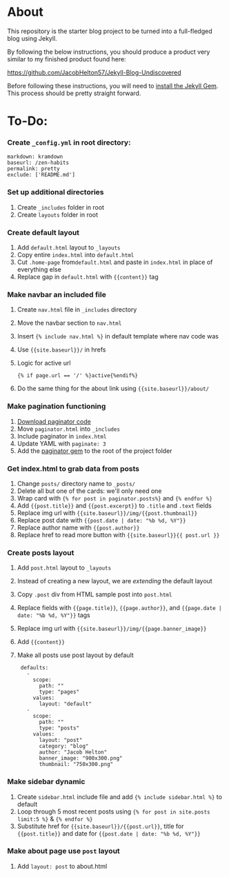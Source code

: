# About

This repository is the starter blog project to be turned into a full-fledged blog using Jekyll.

By following the below instructions, you should produce a product very similar to my finished product found here:

https://github.com/JacobHelton57/Jekyll-Blog-Undiscovered

Before following these instructions, you will need to [install the Jekyll Gem](https://jekyllrb.com/docs/installation/). This process should be pretty straight forward.

# To-Do:

### Create `_config.yml` in root directory:

    markdown: kramdown
    baseurl: /zen-habits
    permalink: pretty
    exclude: ['README.md']

### Set up additional directories
1. Create `_includes` folder in root
1. Create `layouts` folder in root

### Create default layout
1. Add `default.html` layout to `_layouts`
1. Copy entire `index.html` into `default.html`
1. Cut `.home-page` from`default.html` and paste in `index.html` in place of everything else
1. Replace gap in `default.html` with `{{content}}` tag

### Make navbar an included file
1. Create `nav.html` file in `_includes` directory
1. Move the navbar section to `nav.html`
1. Insert `{% include nav.html %}` in default template where nav code was
1. Use `{{site.baseurl}}/` in hrefs
1. Logic for active url

    `{% if page.url == '/' %}active{%endif%}`

1. Do the same thing for the about link using `{{site.baseurl}}/about/`

### Make pagination functioning
1. [Download paginator code](https://gist.github.com/JacobHelton57/86e84ad99d59955f8a5c510010144e6e)
1. Move `paginator.html` into `_includes`
1. Include paginator in `index.html`
1. Update YAML with `paginate: 3`
1. Add the [paginator gem](https://gist.github.com/JacobHelton57/a448d7c8ea3b6617f1dd42b847805586) to the root of the project folder

### Get index.html to grab data from posts
1. Change `posts/` directory name to `_posts/`
1. Delete all but one of the cards: we'll only need one
1. Wrap card with `{% for post in paginator.posts%}` and `{% endfor %}`
1. Add `{{post.title}}` and `{{post.excerpt}}` to `.title` and `.text` fields
1. Replace img url with `{{site.baseurl}}/img/{{post.thumbnail}}`
1. Replace post date with `{{post.date | date: "%b %d, %Y"}}`
1. Replace author name with `{{post.author}}`
1. Replace href to read more button with `{{site.baseurl}}{{ post.url }}`

### Create posts layout
1. Add `post.html` layout to `_layouts`
1. Instead of creating a new layout, we are _extending_ the default layout
1. Copy `.post` div from HTML sample post into `post.html`
1. Replace fields with `{{page.title}}`, `{{page.author}}`, and `{{page.date | date: "%b %d, %Y"}}` tags
1. Replace img url with `{{site.baseurl}}/img/{{page.banner_image}}`
1. Add `{{content}}`
1. Make all posts use post layout by default

        defaults:
          -
            scope:
              path: ""
              type: "pages"
            values:
              layout: "default"
          -
            scope:
              path: ""
              type: "posts"
            values:
              layout: "post"
              category: "blog"
              author: "Jacob Helton"
              banner_image: "900x300.png"
              thumbnail: "750x300.png"

### Make sidebar dynamic
1. Create `sidebar.html` include file and add `{% include sidebar.html %}` to default
1. Loop through 5 most recent posts using `{% for post in site.posts limit:5 %}` & `{% endfor %}`
1. Substitute href for `{{site.baseurl}}/{{post.url}}`, title for `{{post.title}}` and date for `{{post.date | date: "%b %d, %Y"}}`

### Make about page use `post` layout
1. Add `layout: post` to about.html

